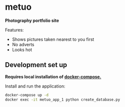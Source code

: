 # metuo

**Photography portfolio site**

Features:

* Shows pictures taken nearest to you first
* No adverts
* Looks hot


## Development set up

**Requires local installation of [docker-compose.](https://docs.docker.com/compose/install/)**

Install and run the application:

```bash
docker-compose up -d
docker exec -it metuo_app_1 python create_database.py
```

